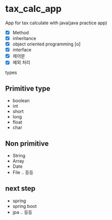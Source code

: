 # tax_calc_app

App for tax calculate with java(java practice app)
- [x] Method
- [x] inheritance
- [x] object oriented programming [o]
- [x] interface
- [x] 제어문
- [x] 예외 처리

types

## Primitive type
- boolean
- int
- short
- long
- float
- char

## Non primitive
- String
- Array
- Date
- File .. 등등

## next step
- spring
- spring boot
- jpa .. 등등
